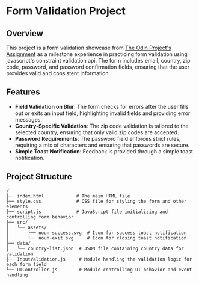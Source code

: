 # Form Validation Project

## Overview

This project is a form validation showcase from [The Odin Project's Assignment](https://www.theodinproject.com/lessons/node-path-javascript-form-validation-with-javascript) as a milestone experience in practicing form validation using javascript's constraint validation api. The form includes email, country, zip code, password, and password confirmation fields, ensuring that the user provides valid and consistent information.

## Features

- **Field Validation on Blur**: The form checks for errors after the user fills out or exits an input field, highlighting invalid fields and providing error messages.
- **Country-Specific Validation**: The zip code validation is tailored to the selected country, ensuring that only valid zip codes are accepted.
- **Password Requirements**: The password field enforces strict rules, requiring a mix of characters and ensuring that passwords are secure.
- **Simple Toast Notification**: Feedback is provided through a simple toast notification.

## Project Structure

```plaintext
/
├── index.html            # The main HTML file
├── style.css             # CSS file for styling the form and other elements
├── script.js             # JavaScript file initializing and controlling form behavior
├── src/
│   └── assets/
│       ├── noun-success.svg  # Icon for success toast notification
│       └── noun-exit.svg     # Icon for closing toast notification
├── data/
│   └── country-list.json  # JSON file containing country data for validation
├── InputValidation.js     # Module handling the validation logic for each form field
└── UIController.js        # Module controlling UI behavior and event handling
